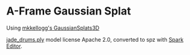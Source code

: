 # A-Frame Gaussian Splat

Using [mkkellogg's GaussianSplats3D](https://github.com/mkkellogg/GaussianSplats3D)

[jade_drums.ply](https://github.com/gmix-tech/small_splats/blob/main/ply/jade_drums.ply) model license Apache 2.0,
converted to spz with [Spark Editor](https://sparkjs.dev).
